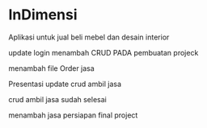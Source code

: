 # InDimensi
Aplikasi untuk jual beli mebel dan desain interior



update login
 menambah CRUD PADA pembuatan projeck
 
 menambah file Order jasa
 
 Presentasi
update crud ambil jasa

crud ambil jasa sudah selesai

menambah jasa
persiapan final project
